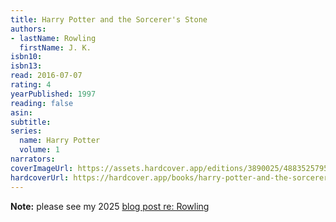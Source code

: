 ```yaml
---
title: Harry Potter and the Sorcerer's Stone
authors:
- lastName: Rowling
  firstName: J. K.
isbn10:
isbn13:
read: 2016-07-07
rating: 4
yearPublished: 1997
reading: false
asin:
subtitle:
series:
  name: Harry Potter
  volume: 1
narrators:
coverImageUrl: https://assets.hardcover.app/editions/3890025/4883525795702759-58613380.jpg
hardcoverUrl: https://hardcover.app/books/harry-potter-and-the-sorcerers-stone/editions/17239087
---
```

**Note:** please see my 2025 [blog post re: Rowling](/blog/2025-02-14/jk-rowling)
